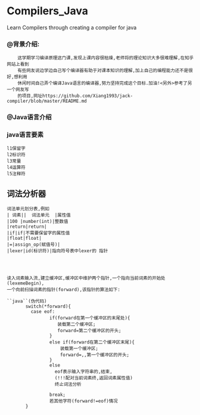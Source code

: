 # Compilers_Java
Learn Compilers through creating a compiler for java
### @背景介绍:
        这学期学习编译原理这门课,发现上课内容很枯燥,老师将的理论知识大多很难理解,在知乎网站上看到
        有些网友说边学边自己写个编译器有助于对课本知识的理解,加上自己的编程能力还不是很好,想利用
        休闲时间自己弄个编译Java语言的编译器,努力坚持完成这个目标.加油!<另外>参考了另一个网友写
        的项目,网址https://github.com/Xiang1993/jack-compiler/blob/master/README.md
### @Java语言介绍

### java语言要素
    l1保留字
    l2标识符
    l3常量
    l4运算符
    l5注释符
## 词法分析器
    词法单元划分表,例如
    | 词素||  词法单元  |属性值
    |100 |number(int)|整数值
    |return|return|
    |if|if|不需要保留字的属性值
    |float|float|
    |=|assign_op(赋值号)|
    |lexer|id(标识符)|指向符号表中lexer的 指针
    
    
    
    
    读入词素输入流,建立缓冲区,缓冲区中维护两个指针,一个指向当前词素的开始处(lexemeBegin),
    一个向前扫描词素的指针(forward),该指针的算法如下:
  
``` 
``java``(伪代码)
       switch(*forward){
         case eof:
                if(forward在第一个缓冲区的末尾处){
                   装载第二个缓冲区;
                   forward=第二个缓冲区的开头;
                }
                else if(forward在第二个缓冲区末尾){
                    装载第一个缓冲区;
                    forward=,,第一个缓冲区的开头;
                }
                else
                  eof表示输入字符串的,结束,
                  (!!!配对当前词素终,返回词素属性值)
                  终止词法分析
                
                break;
                若其他字符(forward!=eof)情况
       }       
```
    
